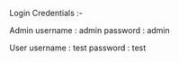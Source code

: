 Login Credentials :-

Admin
username : admin
password : admin


User 
username : test
password : test
